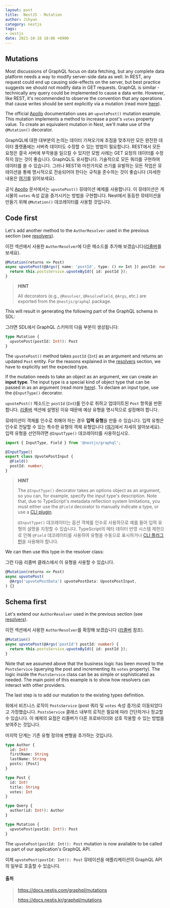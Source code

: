 ```yaml
---
layout: post
title:  NestJS - Mutation
author: Jihyun
category: nestjs
tags:
- nestjs
date: 2021-10-18 18:06 +0900
---
```


## Mutations

Most discussions of GraphQL focus on data fetching, but any complete data platform needs a way to modify server-side data as well. In REST, any request could end up causing side-effects on the server, but best practice suggests we should not modify data in GET requests. GraphQL is similar - technically any query could be implemented to cause a data write. However, like REST, it's recommended to observe the convention that any operations that cause writes should be sent explicitly via a mutation (read more [here](https://graphql.org/learn/queries/#mutations)).

The official [Apollo](https://www.apollographql.com/docs/graphql-tools/generate-schema.html) documentation uses an `upvotePost()` mutation example. This mutation implements a method to increase a post's `votes` property value. To create an equivalent mutation in Nest, we'll make use of the `@Mutation()` decorator.

GraphQL에 대한 대부분의 논의는 데이터 가져오기에 초점을 맞추지만 모든 완전한 데이터 플랫폼에는 서버측 데이터도 수정할 수 있는 방법이 필요합니다. REST에서 모든 요청은 결국 서버에 부작용을 일으킬 수 있지만 모범 사례는 GET 요청의 데이터를 수정하지 않는 것이 좋습니다. GraphQL도 유사합니다. 기술적으로 모든 쿼리를 구현하여 데이터를 쓸 수 있습니다. 그러나 REST와 마찬가지로 쓰기를 유발하는 모든 작업은 뮤테이션을 통해 명시적으로 전송되어야 한다는 규칙을 준수하는 것이 좋습니다 (자세한 내용은 [여기](https://graphql.org/learn/queries/#mutations)를 읽어보세요).

공식 [Apollo](https://www.apollographql.com/docs/graphql-tools/generate-schema.html) 문서에서는 `upvotePost()` 뮤테이션 예제를 사용합니다. 이 뮤테이션은 게시물의 `votes` 속성 값을 증가시키는 방법을 구현합니다. Nest에서 동등한 뮤테이션을 만들기 위해 `@Mutation()` 데코레이터를 사용할 것입니다.



## Code first

Let's add another method to the `AuthorResolver` used in the previous section (see [resolvers](https://docs.nestjs.com/graphql/resolvers)).

이전 섹션에서 사용한 `AuthorResolver`에 다른 메소드를 추가해 보겠습니다([리졸버](https://docs.nestjs.kr/graphql/resolvers)를 보세요).

```typescript
@Mutation(returns => Post)
async upvotePost(@Args({ name: 'postId', type: () => Int }) postId: number) {
  return this.postsService.upvoteById({ id: postId });
}
```

> **HINT**
>
> All decorators (e.g., `@Resolver`, `@ResolveField`, `@Args`, etc.) are exported from the `@nestjs/graphql` package.

This will result in generating the following part of the GraphQL schema in SDL:

그러면 SDL에서 GraphQL 스키마의 다음 부분이 생성됩니다:

```graphql
type Mutation {
  upvotePost(postId: Int!): Post
}
```

The `upvotePost()` method takes `postId` (`Int`) as an argument and returns an updated `Post` entity. For the reasons explained in the [resolvers](https://docs.nestjs.com/graphql/resolvers) section, we have to explicitly set the expected type.

If the mutation needs to take an object as an argument, we can create an **input type**. The input type is a special kind of object type that can be passed in as an argument (read more [here](https://graphql.org/learn/schema/#input-types)). To declare an input type, use the `@InputType()` decorator.

`upvotePost()` 메소드는 `postId` (`Int`)를 인수로 취하고 업데이트된 `Post` 항목을 반환합니다. [리졸버](https://docs.nestjs.kr/graphql/resolvers) 섹션에 설명된 이유 때문에 예상 유형을 명시적으로 설정해야 합니다.

뮤테이션이 객체를 인수로 취해야 하는 경우 **입력 유형**을 만들 수 있습니다. 입력 유형은 인수로 전달할 수 있는 특수한 유형의 객체 유형입니다 ([여기](https://graphql.org/learn/schema/#input-types)에서 자세히 알아보세요). 입력 유형을 선언하려면 `@InputType()` 데코레이터를 사용하십시오.

```typescript
import { InputType, Field } from '@nestjs/graphql';

@InputType()
export class UpvotePostInput {
  @Field()
  postId: number;
}
```

> **HINT**
>
> The `@InputType()` decorator takes an options object as an argument, so you can, for example, specify the input type's description. Note that, due to TypeScript's metadata reflection system limitations, you must either use the `@Field` decorator to manually indicate a type, or use a [CLI plugin](https://docs.nestjs.com/graphql/cli-plugin).
>
> `@InputType()` 데코레이터는 옵션 객체를 인수로 사용하므로 예를 들어 입력 유형의 설명을 지정할 수 있습니다. TypeScript의 메타 데이터 반영 시스템 제한으로 인해 `@Field` 데코레이터를 사용하여 유형을 수동으로 표시하거나 [CLI 플러그인](https://docs.nestjs.kr/graphql/cli-plugin)을 사용해야 합니다.

We can then use this type in the resolver class:

그런 다음 리졸버 클래스에서 이 유형을 사용할 수 있습니다.

```typescript
@Mutation(returns => Post)
async upvotePost(
  @Args('upvotePostData') upvotePostData: UpvotePostInput,
) {}
```



## Schema first

Let's extend our `AuthorResolver` used in the previous section (see [resolvers](https://docs.nestjs.com/graphql/resolvers)).

이전 섹션에서 사용한 `AuthorResolver`를 확장해 보겠습니다 ([리졸버](https://docs.nestjs.kr/graphql/resolvers) 참조).

```typescript
@Mutation()
async upvotePost(@Args('postId') postId: number) {
  return this.postsService.upvoteById({ id: postId });
}
```

Note that we assumed above that the business logic has been moved to the `PostsService` (querying the post and incrementing its `votes` property). The logic inside the `PostsService` class can be as simple or sophisticated as needed. The main point of this example is to show how resolvers can interact with other providers.

The last step is to add our mutation to the existing types definition.

위에서 비즈니스 로직이 `PostsService` (post 쿼리 및 `votes` 속성 증가)로 이동되었다고 가정했습니다. `PostsService` 클래스 내부의 로직은 필요에 따라 간단하거나 정교할 수 있습니다. 이 예제의 요점은 리졸버가 다른 프로바이더와 상호 작용할 수 있는 방법을 보여주는 것입니다.

마지막 단계는 기존 유형 정의에 변형을 추가하는 것입니다.

```graphql
type Author {
  id: Int!
  firstName: String
  lastName: String
  posts: [Post]
}

type Post {
  id: Int!
  title: String
  votes: Int
}

type Query {
  author(id: Int!): Author
}

type Mutation {
  upvotePost(postId: Int!): Post
}
```

The `upvotePost(postId: Int!): Post` mutation is now available to be called as part of our application's GraphQL API.

이제 `upvotePost(postId: Int!): Post` 뮤테이션을 애플리케이션의 GraphQL API의 일부로 호출할 수 있습니다.



#### 출처

> https://docs.nestjs.com/graphql/mutations
>
> https://docs.nestjs.kr/graphql/mutations